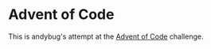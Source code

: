 # Advent of Code

This is andybug's attempt at the [Advent of Code](https://adventofcode.com/) challenge.